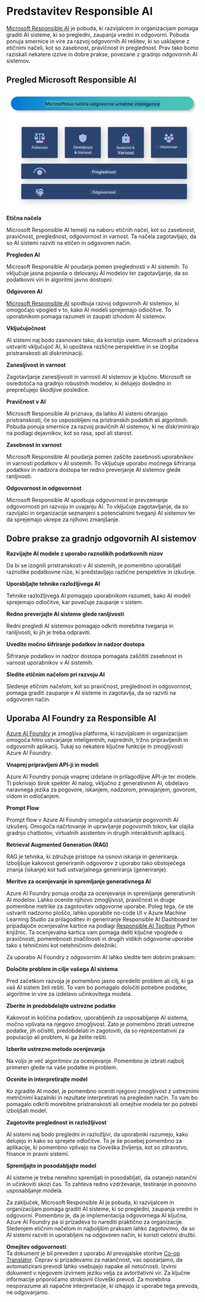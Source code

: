 <!--
CO_OP_TRANSLATOR_METADATA:
{
  "original_hash": "805b96b20152936d8f4c587d90d6e06e",
  "translation_date": "2025-07-16T22:59:24+00:00",
  "source_file": "md/01.Introduction/05/ResponsibleAI.md",
  "language_code": "sl"
}
-->
# **Predstavitev Responsible AI**

[Microsoft Responsible AI](https://www.microsoft.com/ai/responsible-ai?WT.mc_id=aiml-138114-kinfeylo) je pobuda, ki razvijalcem in organizacijam pomaga graditi AI sisteme, ki so pregledni, zaupanja vredni in odgovorni. Pobuda ponuja smernice in vire za razvoj odgovornih AI rešitev, ki so usklajene z etičnimi načeli, kot so zasebnost, pravičnost in preglednost. Prav tako bomo raziskali nekatere izzive in dobre prakse, povezane z gradnjo odgovornih AI sistemov.

## Pregled Microsoft Responsible AI

![RAIPrinciples](../../../../../translated_images/RAIPrinciples.bf9c9bc6ca160d336830630939a5130a22b3f9e1f633773562f83fed08a50520.sl.png)

**Etična načela**

Microsoft Responsible AI temelji na naboru etičnih načel, kot so zasebnost, pravičnost, preglednost, odgovornost in varnost. Ta načela zagotavljajo, da so AI sistemi razviti na etičen in odgovoren način.

**Pregleden AI**

Microsoft Responsible AI poudarja pomen preglednosti v AI sistemih. To vključuje jasna pojasnila o delovanju AI modelov ter zagotavljanje, da so podatkovni viri in algoritmi javno dostopni.

**Odgovoren AI**

[Microsoft Responsible AI](https://www.microsoft.com/ai/responsible-ai?WT.mc_id=aiml-138114-kinfeylo) spodbuja razvoj odgovornih AI sistemov, ki omogočajo vpogled v to, kako AI modeli sprejemajo odločitve. To uporabnikom pomaga razumeti in zaupati izhodom AI sistemov.

**Vključujočnost**

AI sistemi naj bodo zasnovani tako, da koristijo vsem. Microsoft si prizadeva ustvariti vključujoč AI, ki upošteva različne perspektive in se izogiba pristranskosti ali diskriminaciji.

**Zanesljivost in varnost**

Zagotavljanje zanesljivosti in varnosti AI sistemov je ključno. Microsoft se osredotoča na gradnjo robustnih modelov, ki delujejo dosledno in preprečujejo škodljive posledice.

**Pravičnost v AI**

Microsoft Responsible AI priznava, da lahko AI sistemi ohranjajo pristranskosti, če so usposobljeni na pristranskih podatkih ali algoritmih. Pobuda ponuja smernice za razvoj pravičnih AI sistemov, ki ne diskriminirajo na podlagi dejavnikov, kot so rasa, spol ali starost.

**Zasebnost in varnost**

Microsoft Responsible AI poudarja pomen zaščite zasebnosti uporabnikov in varnosti podatkov v AI sistemih. To vključuje uporabo močnega šifriranja podatkov in nadzora dostopa ter redno preverjanje AI sistemov glede ranljivosti.

**Odgovornost in odgovornost**

Microsoft Responsible AI spodbuja odgovornost in prevzemanje odgovornosti pri razvoju in uvajanju AI. To vključuje zagotavljanje, da so razvijalci in organizacije seznanjeni s potencialnimi tveganji AI sistemov ter da sprejemajo ukrepe za njihovo zmanjšanje.

## Dobre prakse za gradnjo odgovornih AI sistemov

**Razvijajte AI modele z uporabo raznolikih podatkovnih nizov**

Da bi se izognili pristranskosti v AI sistemih, je pomembno uporabljati raznolike podatkovne nize, ki predstavljajo različne perspektive in izkušnje.

**Uporabljajte tehnike razložljivega AI**

Tehnike razložljivega AI pomagajo uporabnikom razumeti, kako AI modeli sprejemajo odločitve, kar povečuje zaupanje v sistem.

**Redno preverjajte AI sisteme glede ranljivosti**

Redni pregledi AI sistemov pomagajo odkriti morebitna tveganja in ranljivosti, ki jih je treba odpraviti.

**Uvedite močno šifriranje podatkov in nadzor dostopa**

Šifriranje podatkov in nadzor dostopa pomagata zaščititi zasebnost in varnost uporabnikov v AI sistemih.

**Sledite etičnim načelom pri razvoju AI**

Sledenje etičnim načelom, kot so pravičnost, preglednost in odgovornost, pomaga graditi zaupanje v AI sisteme in zagotavlja, da so razviti na odgovoren način.

## Uporaba AI Foundry za Responsible AI

[Azure AI Foundry](https://ai.azure.com?WT.mc_id=aiml-138114-kinfeylo) je zmogljiva platforma, ki razvijalcem in organizacijam omogoča hitro ustvarjanje inteligentnih, naprednih, tržno pripravljenih in odgovornih aplikacij. Tukaj so nekatere ključne funkcije in zmogljivosti Azure AI Foundry:

**Vnaprej pripravljeni API-ji in modeli**

Azure AI Foundry ponuja vnaprej izdelane in prilagodljive API-je ter modele. Ti pokrivajo širok spekter AI nalog, vključno z generativnim AI, obdelavo naravnega jezika za pogovore, iskanjem, nadzorom, prevajanjem, govorom, vidom in odločanjem.

**Prompt Flow**

Prompt flow v Azure AI Foundry omogoča ustvarjanje pogovornih AI izkušenj. Omogoča načrtovanje in upravljanje pogovornih tokov, kar olajša gradnjo chatbotov, virtualnih asistentov in drugih interaktivnih aplikacij.

**Retrieval Augmented Generation (RAG)**

RAG je tehnika, ki združuje pristope na osnovi iskanja in generiranja. Izboljšuje kakovost generiranih odgovorov z uporabo tako obstoječega znanja (iskanje) kot tudi ustvarjalnega generiranja (generiranje).

**Meritve za ocenjevanje in spremljanje generativnega AI**

Azure AI Foundry ponuja orodja za ocenjevanje in spremljanje generativnih AI modelov. Lahko ocenite njihovo zmogljivost, pravičnost in druge pomembne metrike za zagotovitev odgovorne uporabe. Poleg tega, če ste ustvarili nadzorno ploščo, lahko uporabite no-code UI v Azure Machine Learning Studio za prilagoditev in generiranje Responsible AI Dashboard ter pripadajoče ocenjevalne kartice na podlagi [Responsible AI Toolbox](https://responsibleaitoolbox.ai/?WT.mc_id=aiml-138114-kinfeylo) Python knjižnic. Ta ocenjevalna kartica vam pomaga deliti ključne vpoglede o pravičnosti, pomembnosti značilnosti in drugih vidikih odgovorne uporabe tako s tehničnimi kot netehničnimi deležniki.

Za uporabo AI Foundry z odgovornim AI lahko sledite tem dobrim praksam:

**Določite problem in cilje vašega AI sistema**

Pred začetkom razvoja je pomembno jasno opredeliti problem ali cilj, ki ga vaš AI sistem želi rešiti. To vam bo pomagalo določiti potrebne podatke, algoritme in vire za izdelavo učinkovitega modela.

**Zberite in predobdelajte ustrezne podatke**

Kakovost in količina podatkov, uporabljenih za usposabljanje AI sistema, močno vplivata na njegovo zmogljivost. Zato je pomembno zbrati ustrezne podatke, jih očistiti, predobdelati in zagotoviti, da so reprezentativni za populacijo ali problem, ki ga želite rešiti.

**Izberite ustrezno metodo ocenjevanja**

Na voljo je več algoritmov za ocenjevanje. Pomembno je izbrati najbolj primeren glede na vaše podatke in problem.

**Ocenite in interpretirajte model**

Ko zgradite AI model, je pomembno oceniti njegovo zmogljivost z ustreznimi metričnimi kazalniki in rezultate interpretirati na pregleden način. To vam bo pomagalo odkriti morebitne pristranskosti ali omejitve modela ter po potrebi izboljšati model.

**Zagotovite preglednost in razložljivost**

AI sistemi naj bodo pregledni in razložljivi, da uporabniki razumejo, kako delujejo in kako so sprejete odločitve. To je še posebej pomembno za aplikacije, ki pomembno vplivajo na človeška življenja, kot so zdravstvo, finance in pravni sistemi.

**Spremljajte in posodabljajte model**

AI sisteme je treba nenehno spremljati in posodabljati, da ostanejo natančni in učinkoviti skozi čas. To zahteva redno vzdrževanje, testiranje in ponovno usposabljanje modela.

Za zaključek, Microsoft Responsible AI je pobuda, ki razvijalcem in organizacijam pomaga graditi AI sisteme, ki so pregledni, zaupanja vredni in odgovorni. Pomembno je, da je implementacija odgovornega AI ključna, Azure AI Foundry pa si prizadeva to narediti praktično za organizacije. Sledenjem etičnim načelom in najboljšim praksam lahko zagotovimo, da so AI sistemi razviti in uporabljeni na odgovoren način, ki koristi celotni družbi.

**Omejitev odgovornosti**:  
Ta dokument je bil preveden z uporabo AI prevajalske storitve [Co-op Translator](https://github.com/Azure/co-op-translator). Čeprav si prizadevamo za natančnost, vas opozarjamo, da avtomatizirani prevodi lahko vsebujejo napake ali netočnosti. Izvirni dokument v njegovem izvirnem jeziku velja za avtoritativni vir. Za ključne informacije priporočamo strokovni človeški prevod. Za morebitna nesporazume ali napačne interpretacije, ki izhajajo iz uporabe tega prevoda, ne odgovarjamo.